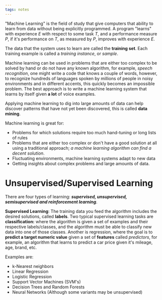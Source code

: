 ```yaml
---
tags: notes
---
```

"Machine Learning" is the field of study that give computers that ability to learn from data without being explicitly programmed. A program "learns" with experience $E$ with respect to some task $T$, and a performance measure $P$, if it's performance on $T$, as measured by $P$, improves with experience $E$.

The data that the system uses to learn are called the **training set**. Each training example is called a *training instance*, or *sample*.

Machine learning can be used in problems that are either too complex to be solved by hand or do not have any known algorithm, for example, *speech recognition*, one might write a code that knows a couple of words, however, to recognize hundreds of languages spoken by millions of people in noisy environments and in different accents, this quickly becomes an impossible problem. The best approach is to write a machine learning system that learns by itself given **a lot** of voice examples.

Applying machine learning to dig into large amounts of data can help discover patterns that have not yet been discovered, this is called **data mining**.

Machine learning is great for:
- Problems for which solutions require too much hand-tuning or long lists of rules
- Problems that are either too complex or don't have a good solution at all using a traditional approach; *a machine learning algorithm can find a decent solution*.
- Fluctuating environments, machine learning systems adapt to new data
- Getting insights about complex problems and large amounts of data.

# Unsupervised/Supervised Learning

There are four types of learning: ***supervised, unsupervised, semisupervised and reinforcement learning***. 

**Supervised Learning**: The training data you feed the algorithm includes the desired solutions, called **labels**. Two typical supervised learning tasks are **classification:** where the algorithm is given a set of examples and their respective labels/classes, and the algorithm must be able to classify new data into one of those classes.
Another is regression, where the goal is to **predict a target numeric value** given a set of **features** called *predictors*, for example, an algorithm that learns to predict a car price given it's mileage, age, brand, etc.

Examples are:
- k-Nearest neighbors
- Linear Regression
- Logistic Regression
- Support Vector Machines (SVM's)
- Decision Trees and Random Forests
- Neural Networks (Although some variants may be unsupervised)
























